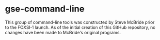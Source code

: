 # gse-command-line

This group of command-line tools was constructed by Steve McBride prior to the FOXSI-1 launch.  As of the initial creation of this GitHub repository, no changes have been made to McBride's original programs.
